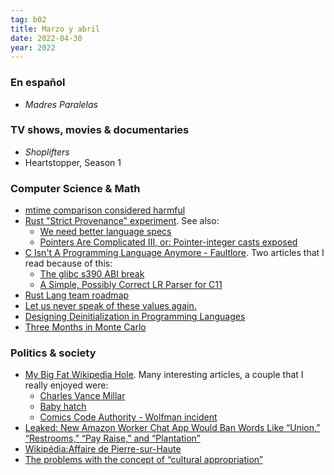 ```yaml
---
tag: b02
title: Marzo y abril
date: 2022-04-30
year: 2022
---
```


### En español

- *Madres Paralelas*

### TV shows, movies & documentaries

- *Shoplifters*
- Heartstopper, Season 1

### Computer Science & Math

- [mtime comparison considered harmful](https://apenwarr.ca/log/20181113)
- [Rust "Strict Provenance" experiment](https://github.com/rust-lang/rust/issues/95228). See also:
    - [We need better language specs](https://www.ralfj.de/blog/2020/12/14/provenance.html)
    - [Pointers Are Complicated III, or: Pointer-integer casts exposed](https://www.ralfj.de/blog/2022/04/11/provenance-exposed.html) 
- [C Isn't A Programming Language Anymore - Faultlore](https://gankra.github.io/blah/c-isnt-a-language/). Two articles that I read because of this:
    - [The glibc s390 ABI break](https://lwn.net/Articles/605607/)
    - [A Simple, Possibly Correct LR Parser for C11](https://hal.archives-ouvertes.fr/hal-01633123/document)
- [Rust Lang team roadmap](https://github.com/rust-lang/lang-team/blob/master/design-meeting-minutes/2022-03-09-lang-roadmap.md)
- [Let us never speak of these values again.](http://www.argmin.net/2022/02/23/standard-errors/)
- [Designing Deinitialization in Programming Languages](https://gankra.github.io/blah/deinitialize-me-maybe/)
- [Three Months in Monte Carlo](http://bit-player.org/2021/three-months-in-monte-carlo)

### Politics & society

- [My Big Fat Wikipedia Hole](https://aella.substack.com/p/my-big-fat-wikipedia-hole). Many interesting articles, a couple that I really enjoyed were:
    - [Charles Vance Millar](https://en.wikipedia.org/wiki/Charles_Vance_Millar)
    - [Baby hatch](https://en.wikipedia.org/wiki/Baby_hatch)
    - [Comics Code Authority - Wolfman incident](https://en.wikipedia.org/wiki/Comics_Code_Authority#%22Wolfman%22_and_credits)
- [Leaked: New Amazon Worker Chat App Would Ban Words Like “Union,” “Restrooms,” “Pay Raise,” and “Plantation”](https://theintercept.com/2022/04/04/amazon-union-living-wage-restrooms-chat-app/)
- [Wikipédia:Affaire de Pierre-sur-Haute](https://fr.wikipedia.org/wiki/Wikipédia:Affaire_de_Pierre-sur-Haute)
- [The problems with the concept of “cultural appropriation”](https://aquarusa.wordpress.com/2022/02/28/the-problems-with-the-concept-of-cultural-appropriation/)
